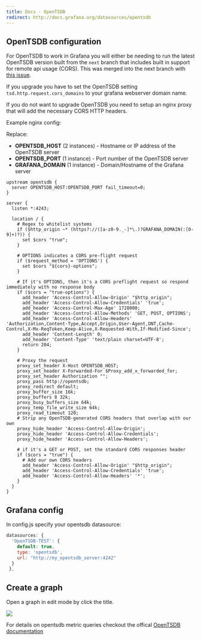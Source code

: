 ```yaml
---
title: Docs - OpenTSDB
redirect: http://docs.grafana.org/datasources/opentsdb
---
```


## OpenTSDB configuration

For OpenTSDB to work in Grafana you will either be needing to run the latest OpenTSDB
version built from the ```next``` branch that includes built in support for remote
api usage (CORS). This was merged into the next branch with [this issue](https://github.com/OpenTSDB/opentsdb/pull/333).

If you upgrade you have to set the OpenTSDB setting ```tsd.http.request.cors_domains``` to your
grafana webserver domain name.

If you do not want to upgrade OpenTSDB you need to setup an nginx proxy that will add the necessary CORS
HTTP headers.

Example nginx config:

Replace:

 - **OPENTSDB_HOST** (2 instances) - Hostname or IP address of the OpenTSDB server
 - **OPENTSDB_PORT** (1 instance) - Port number of the OpenTSDB server
 - **GRAFANA_DOMAIN** (1 instance) - Domain/Hostname of the Grafana server

```nginx
upstream opentsdb {
  server OPENTSDB_HOST:OPENTSDB_PORT fail_timeout=0;
}

server {
  listen *:4243;

  location / {
    # Regex to whitelist systems
    if ($http_origin ~* (https?://([a-z0-9._-]*\.)?GRAFANA_DOMAIN(:[0-9]+)?)) {
      set $cors "true";
    }

    # OPTIONS indicates a CORS pre-flight request
    if ($request_method = 'OPTIONS') {
      set $cors "${cors}-options";
    }

    # If it's OPTIONS, then it's a CORS preflight request so respond immediately with no response body
    if ($cors = "true-options") {
      add_header 'Access-Control-Allow-Origin' "$http_origin";
      add_header 'Access-Control-Allow-Credentials' 'true';
      add_header 'Access-Control-Max-Age' 1728000;
      add_header 'Access-Control-Allow-Methods' 'GET, POST, OPTIONS';
      add_header 'Access-Control-Allow-Headers' 'Authorization,Content-Type,Accept,Origin,User-Agent,DNT,Cache-Control,X-Mx-ReqToken,Keep-Alive,X-Requested-With,If-Modified-Since';
      add_header 'Content-Length' 0;
      add_header 'Content-Type' 'text/plain charset=UTF-8';
      return 204;
    }

    # Proxy the request
    proxy_set_header X-Host OPENTSDB_HOST;
    proxy_set_header X-Forwarded-For $Proxy_add_x_forwarded_for;
    proxy_set_header Authorization "";
    proxy_pass http://opentsdb;
    proxy_redirect default;
    proxy_buffer_size 16k;
    proxy_buffers 8 32k;
    proxy_busy_buffers_size 64k;
    proxy_temp_file_write_size 64k;
    proxy_read_timeout 120;
    # Strip any OpenTSDB-generated CORS headers that overlap with our own
    proxy_hide_header 'Access-Control-Allow-Origin';
    proxy_hide_header 'Access-Control-Allow-Credentials';
    proxy_hide_header 'Access-Control-Allow-Headers';

    # if it's a GET or POST, set the standard CORS responses header
    if ($cors = "true") {
      # Add our own CORS headers
      add_header 'Access-Control-Allow-Origin' "$http_origin";
      add_header 'Access-Control-Allow-Credentials' 'true';
      add_header 'Access-Control-Allow-Headers' '*';
    }
  }
}
```

## Grafana config
In config.js specify your opentsdb datasource:

```javascript
datasources: {
  'OpenTSDB-TEST': {
  	default: true,
    type: 'opentsdb',
    url: "http://my_opentsdb_server:4242"
  }
 },
```

## Create a graph
Open a graph in edit mode by click the title.

![](opentsdb/editor_v1.png)

For details on opentsdb metric queries
checkout the offical [OpenTSDB documentation](http://opentsdb.net/docs/build/html/index.html)





